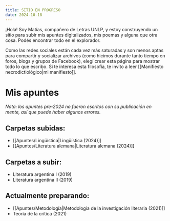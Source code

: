 ```yaml
---
title: SITIO EN PROGRESO
date: 2024-10-18
---
```

¡Hola! Soy Matías, compañero de Letras UNLP, y estoy construyendo un sitio para subir mis apuntes digitalizados, mis poemas y alguna que otra cosa. Podés encontrar todo en el explorador.

Como las redes sociales están cada vez más saturadas y son menos aptas para compartir y socializar archivos (como hicimos durante tanto tiempo en foros, blogs y grupos de Facebook), elegí crear esta página para mostrar todo lo que escribo. Si te interesa esta filosofía, te invito a leer [[Manifiesto necrodictiológico|mi manifiesto]].

# Mis apuntes
_Nota: los apuntes pre-2024 no fueron escritos con su publicación en mente, así que puede haber algunos errores._
## Carpetas subidas:
- [[Apuntes/Lingüística|Lingüística (2024)]]
- [[Apuntes/Literatura alemana|Literatura alemana (2024)]]
## Carpetas a subir:
- Literatura argentina I (2019)
- Literatura argentina II (2019)
## Actualmente preparando:
- [[Apuntes/Metodología|Metodología de la investigación literaria (2021)]]
- Teoría de la crítica (2021)